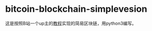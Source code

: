 # bitcoin-blockchain-simplevesion
这是按照B站一个up主的[教程](https://www.bilibili.com/video/av26303698/)实现的简易区块链，用python3编写。

